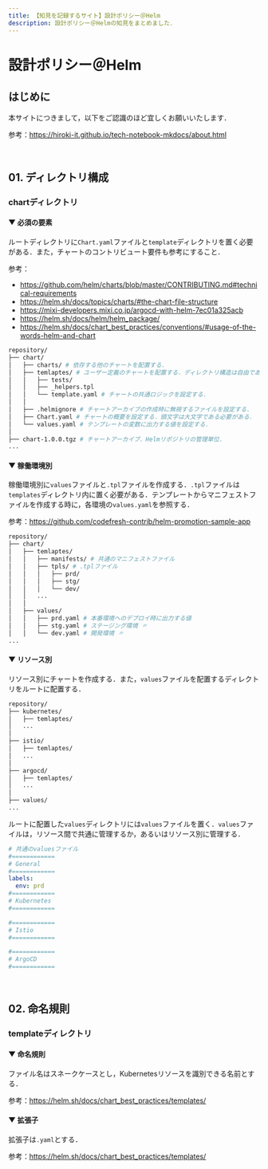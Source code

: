 ```yaml
---
title: 【知見を記録するサイト】設計ポリシー＠Helm
description: 設計ポリシー＠Helmの知見をまとめました．
---
```


# 設計ポリシー＠Helm

## はじめに

本サイトにつきまして，以下をご認識のほど宜しくお願いいたします．

参考：https://hiroki-it.github.io/tech-notebook-mkdocs/about.html

<br>

## 01. ディレクトリ構成 

### chartディレクトリ

#### ▼ 必須の要素

ルートディレクトリに```Chart.yaml```ファイルと```template```ディレクトリを置く必要がある．また，チャートのコントリビュート要件も参考にすること．

参考：

- https://github.com/helm/charts/blob/master/CONTRIBUTING.md#technical-requirements
- https://helm.sh/docs/topics/charts/#the-chart-file-structure
- https://mixi-developers.mixi.co.jp/argocd-with-helm-7ec01a325acb
- https://helm.sh/docs/helm/helm_package/
- https://helm.sh/docs/chart_best_practices/conventions/#usage-of-the-words-helm-and-chart

```bash
repository/
├── chart/
│   ├── charts/ # 依存する他のチャートを配置する．
│   ├── temlaptes/ # ユーザー定義のチャートを配置する．ディレクトリ構造は自由である．
│   │   ├── tests/
│   │   ├── _helpers.tpl
│   │   └── template.yaml # チャートの共通ロジックを設定する．
│   │
│   ├── .helmignore # チャートアーカイブの作成時に無視するファイルを設定する．
│   ├── Chart.yaml # チャートの概要を設定する．頭文字は大文字である必要がある．
│   └── values.yaml # テンプレートの変数に出力する値を設定する．
│
├── chart-1.0.0.tgz # チャートアーカイブ．Helmリポジトリの管理単位．
...
```

#### ▼ 稼働環境別

稼働環境別に```values```ファイルと```.tpl```ファイルを作成する．```.tpl```ファイルは```templates```ディレクトリ内に置く必要がある．テンプレートからマニフェストファイルを作成する時に，各環境の```values.yaml```を参照する．

参考：https://github.com/codefresh-contrib/helm-promotion-sample-app

```bash
repository/
├── chart/
│   ├── temlaptes/
│   │   ├── manifests/ # 共通のマニフェストファイル
│   │   ├── tpls/ # .tplファイル
│   │   │   ├── prd/
│   │   │   ├── stg/
│   │   │   └── dev/         
│   │   ...
│   │
│   ├── values/
│   │   ├── prd.yaml # 本番環境へのデプロイ時に出力する値
│   │   ├── stg.yaml # ステージング環境 〃
│   │   └── dev.yaml # 開発環境 〃
...
```

#### ▼ リソース別

リソース別にチャートを作成する．また，```values```ファイルを配置するディレクトリをルートに配置する．

```bash
repository/
├── kubernetes/
│   ├── temlaptes/
│   ...
│
├── istio/
│   ├── temlaptes/
│   ...
│
├── argocd/
│   ├── temlaptes/
│   ...
│
├── values/
...
```

ルートに配置した```values```ディレクトリには```values```ファイルを置く．```values```ファイルは，リソース間で共通に管理するか，あるいはリソース別に管理する．

```yaml
# 共通のvaluesファイル
#============
# General
#============
labels:
  env: prd
#============
# Kubernetes
#============

#============
# Istio
#============

#============
# ArgoCD
#============
```


<br>

## 02. 命名規則

### templateディレクトリ

#### ▼ 命名規則

ファイル名はスネークケースとし，Kubernetesリソースを識別できる名前とする．

参考：https://helm.sh/docs/chart_best_practices/templates/

#### ▼ 拡張子

拡張子は```.yaml```とする．

参考：https://helm.sh/docs/chart_best_practices/templates/

<br>